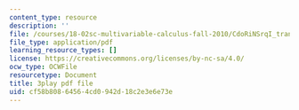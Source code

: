 ```yaml
---
content_type: resource
description: ''
file: /courses/18-02sc-multivariable-calculus-fall-2010/CdoRiNSrqI_transcript.pdf
file_type: application/pdf
learning_resource_types: []
license: https://creativecommons.org/licenses/by-nc-sa/4.0/
ocw_type: OCWFile
resourcetype: Document
title: 3play pdf file
uid: cf58b808-6456-4cd0-942d-18c2e3e6e73e
---
```

